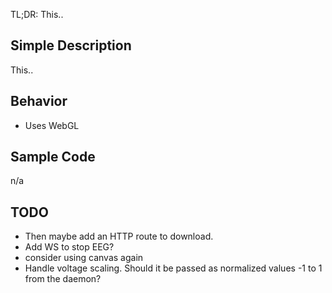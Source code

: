 TL;DR: This..

## Simple Description
This..

## Behavior
- Uses WebGL

## Sample Code
n/a

## TODO
- Then maybe add an HTTP route to download. 
- Add WS to stop EEG?
- consider using canvas again
- Handle voltage scaling. Should it be passed as normalized values -1 to 1 from the daemon?